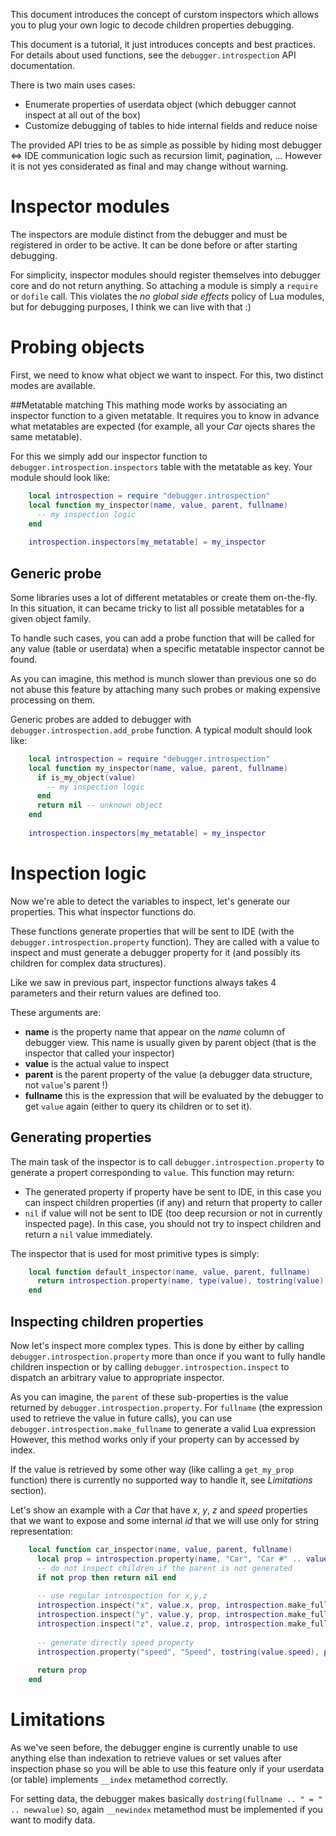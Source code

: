 This document introduces the concept of curstom inspectors which allows you
to plug your own logic to decode children properties debugging.

This document is a tutorial, it just introduces concepts and best practices. 
For details about used functions, see the `debugger.introspection` API 
documentation.

There is two main uses cases:

* Enumerate properties of userdata object (which debugger cannot inspect at all
  out of the box)
* Customize debugging of tables to hide internal fields and reduce noise

The provided API tries to be as simple as possible by hiding most debugger <=> IDE
communication logic such as recursion limit, pagination, ... However it is not
yes considerated as final and may change without warning.

# Inspector modules
The inspectors are module distinct from the debugger and must be registered in
order to be active. It can be done before or after starting debugging.

For simplicity, inspector modules should register themselves into debugger core
and do not return anything. So attaching a module is simply a `require` or 
`dofile` call. This violates the *no global side effects* policy of Lua modules,
but for debugging purposes, I think we can live with that :)

# Probing objects
First, we need to know what object we want to inspect. For this, two distinct
modes are available.

##Metatable matching
This mathing mode works by associating an inspector function to a given metatable.
It requires you to know in advance what metatables are expected (for example, 
all your *Car* ojects shares the same metatable).

For this we simply add our inspector function to `debugger.introspection.inspectors`
table with the metatable as key. Your module should look like:

```lua
    local introspection = require "debugger.introspection"
    local function my_inspector(name, value, parent, fullname)
      -- my inspection logic
    end
    
    introspection.inspectors[my_metatable] = my_inspector
```

## Generic probe
Some libraries uses a lot of different metatables or create them on-the-fly. In 
this situation, it can became tricky to list all possible metatables for a given
object family.

To handle such cases, you can add a probe function that will be called for any
value (table or userdata) when a specific metatable inspector cannot be found.

As you can imagine, this method is munch slower than previous one so do not abuse
this feature by attaching many such probes or making expensive processing on them.

Generic probes are added to debugger with `debugger.introspection.add_probe` 
function. A typical modult should look like:

```lua
    local introspection = require "debugger.introspection"
    local function my_inspector(name, value, parent, fullname)
      if is_my_object(value)
        -- my inspection logic
      end
      return nil -- unknown object
    end
    
    introspection.inspectors[my_metatable] = my_inspector
```

# Inspection logic
Now we're able to detect the variables to inspect, let's generate our properties.
This what inspector functions do.

These functions generate properties that will be sent to IDE (with
the `debugger.introspection.property` function). They are called with a value to
inspect and must generate a debugger property for it (and possibly its children
for complex data structures).

Like we saw in previous part, inspector functions always takes 4 parameters and
their return values are defined too.

These arguments are:

* **name** is the property name that appear on the *name* column of debugger
  view. This name is usually given by parent object (that is the inspector that
  called your inspector)
* **value** is the actual value to inspect
* **parent** is the parent property of the value (a debugger data structure, not
  `value`'s parent !)
* **fullname** this is the expression that will be evaluated by the debugger to
  get `value` again (either to query its children or to set it). 

  
## Generating properties
The main task of the inspector is to call `debugger.introspection.property` to
generate a propert corresponding to `value`. This function may return:

* The generated property if property have be sent to IDE, in this case you can
  inspect children properties (if any) and return that property to caller
* `nil` if value will not be sent to IDE (too deep recursion or not in currently
  inspected page). In this case, you should not try to inspect children and return
  a `nil` value immediately.

The inspector that is used for most primitive types is simply:

```lua
    local function default_inspector(name, value, parent, fullname)
      return introspection.property(name, type(value), tostring(value), parent, fullname)
    end
```

## Inspecting children properties
Now let's inspect more complex types. This is done by either by calling 
`debugger.introspection.property` more than once if you want to fully handle
children inspection or by calling `debugger.introspection.inspect` to dispatch
an arbitrary value to appropriate inspector.

As you can imagine, the `parent` of these sub-properties is the value returned
by `debugger.introspection.property`. For `fullname` (the expression used to 
retrieve the value in future calls), you can use 
`debugger.introspection.make_fullname` to generate a valid Lua expression
However, this method works only if your property can by accessed by index.

If the value is retrieved by some other way (like calling a `get_my_prop` function)
there is currently no supported way to handle it, see *Limitations* section).

Let's show an example with a *Car* that have *x*, *y*, *z* and *speed* properties
that we want to expose and some internal *id* that we will use only for string
representation:

```lua
    local function car_inspector(name, value, parent, fullname)
      local prop = introspection.property(name, "Car", "Car #" .. value.id, parent, fullname)
      -- do not inspect children if the parent is not generated
      if not prop then return nil end
      
      -- use regular introspection for x,y,z
      introspection.inspect("x", value.x, prop, introspection.make_fullname(fullname, "x"))
      introspection.inspect("y", value.y, prop, introspection.make_fullname(fullname, "y"))
      introspection.inspect("z", value.z, prop, introspection.make_fullname(fullname, "z"))
      
      -- generate directly speed property
      introspection.property("speed", "Speed", tostring(value.speed), prop, introspection.make_fullname(fullname, "speed"))
      
      return prop
    end
```

# Limitations
As we've seen before, the debugger engine is currently unable to use anything
else than indexation to retrieve values or set values after inspection phase so
you will be able to use this feature only if your userdata (or table) implements
`__index` metamethod correctly.

For setting data, the debugger makes basically `dostring(fullname .. " = " .. newvalue)`
so, again `__newindex` metamethod must be implemented if you want to modify data.